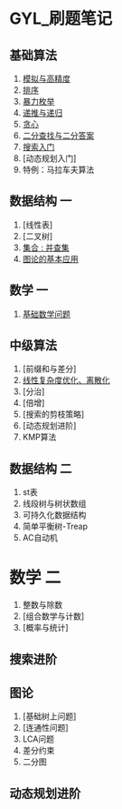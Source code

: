 # GYL_刷题笔记

## 基础算法
1. [模拟与高精度](模拟与高精度.md)
2. [排序](排序.md)
3. [暴力枚举](暴力枚举.md)
4. [递推与递归](递推与递归.md)
5. [贪心](贪心.md)
6. [二分查找与二分答案](binary_search.md)
7. [搜索入门](search.md)
8. [动态规划入门]
9. 特例：马拉车夫算法
## 数据结构 一
1. [线性表]
2. [二叉树]
3. [集合 : 并查集](set_theroy.md)
4. [图论的基本应用](graphy_theroy_1.md)

## 数学 一
1. [基础数学问题](basic_math.md)

## 中级算法
1. [前缀和与差分]
2. [线性复杂度优化、离散化](linearAndDiscret.md)
2. [分治]
2. [倍增]
2. [搜索的剪枝策略]
3. [动态规划进阶]
4. KMP算法

## 数据结构 二
1. st表
2. 线段树与树状数组
3. 可持久化数据结构
4. 简单平衡树-Treap
5. AC自动机

# 数学 二
1. 整数与除数
2. [组合数学与计数]
3. [概率与统计]

## 搜索进阶


## 图论
1. [基础树上问题]
2. [连通性问题]
3. LCA问题
4. 差分约束
5. 二分图

## 动态规划进阶


## 
